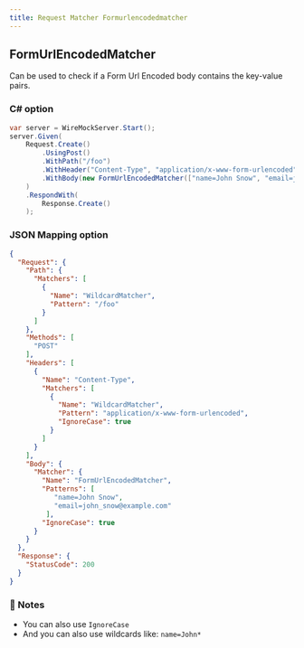 ```yaml
---
title: Request Matcher Formurlencodedmatcher
---
```


## FormUrlEncodedMatcher
Can be used to check if a Form Url Encoded body contains the key-value pairs.

### C# option
```csharp
var server = WireMockServer.Start();
server.Given(
    Request.Create()
        .UsingPost()
        .WithPath("/foo")
        .WithHeader("Content-Type", "application/x-www-form-urlencoded")
        .WithBody(new FormUrlEncodedMatcher(["name=John Snow", "email=john_snow@example.com"]))
    )
    .RespondWith(
        Response.Create()
    );
```

### JSON Mapping option
``` json
{
  "Request": {
    "Path": {
      "Matchers": [
        {
          "Name": "WildcardMatcher",
          "Pattern": "/foo"
        }
      ]
    },
    "Methods": [
      "POST"
    ],
    "Headers": [
      {
        "Name": "Content-Type",
        "Matchers": [
          {
            "Name": "WildcardMatcher",
            "Pattern": "application/x-www-form-urlencoded",
            "IgnoreCase": true
          }
        ]
      }
    ],
    "Body": {
      "Matcher": {
        "Name": "FormUrlEncodedMatcher",
        "Patterns": [
           "name=John Snow",
           "email=john_snow@example.com"
         ],
        "IgnoreCase": true
      }
    }
  },
  "Response": {
    "StatusCode": 200
  }
}
```

### 📝 Notes
- You can also use `IgnoreCase`
- And you can also use wildcards like: `name=John*`